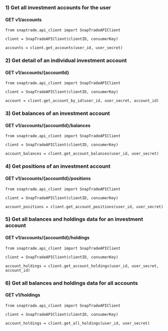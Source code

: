 ### 1) Get all investment accounts for the user

#### GET v1/accounts

```
from snaptrade.api_client import SnapTradeAPIClient

client = SnapTradeAPIClient(clientID, consumerKey)

accounts = client.get_accounts(user_id, user_secret)
```

### 2) Get detail of an individual investment account

#### GET v1/accounts/{accountId}

```
from snaptrade.api_client import SnapTradeAPIClient

client = SnapTradeAPIClient(clientID, consumerKey)

account = client.get_account_by_id(user_id, user_secret, account_id)
```

### 3) Get balances of an investment account

#### GET v1/accounts/{accountId}/balances

```
from snaptrade.api_client import SnapTradeAPIClient

client = SnapTradeAPIClient(clientID, consumerKey)

account_balances = client.get_account_balances(user_id, user_secret)
```

### 4) Get positions of an investment account

#### GET v1/accounts/{accountId}/positions

```
from snaptrade.api_client import SnapTradeAPIClient

client = SnapTradeAPIClient(clientID, consumerKey)

account_positions = client.get_account_positions(user_id, user_secret)
```

### 5) Get all balances and holdings data for an investment account

#### GET v1/accounts/{accountId}/holdings

```
from snaptrade.api_client import SnapTradeAPIClient

client = SnapTradeAPIClient(clientID, consumerKey)

account_holdings = client.get_account_holdings(user_id, user_secret, account_id)
```

### 6) Get all balances and holdings data for all accounts

#### GET v1/holdings

```
from snaptrade.api_client import SnapTradeAPIClient

client = SnapTradeAPIClient(clientID, consumerKey)

account_holdings = client.get_all_holdings(user_id, user_secret)
```
